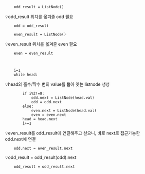         odd_result = ListNode()
:bulb:odd_result 위치를 옮겨줄 odd 필요</span>

        odd = odd_result 

        even_result = ListNode()
:bulb:even_result 위치를 옮겨줄 even 필요</span>

        even = even_result 



        i=1
        while head:
        
:bulb:head의 홀수/짝수 번의 value를 뽑아 잇는 listnode 생성
 
            if i%2!=0:
                odd.next = ListNode(head.val)
                odd = odd.next 
            else:
                even.next = ListNode(head.val)
                even = even.next
            head = head.next
            i+=1


:bulb:even_result를 odd_result에 연결해주고 싶으니, 바로 next로 접근가능한 odd.next에 연결

        odd.next = even_result.next 
     
:bulb:odd_result = odd_result(odd).next

        odd_result = odd_result.next




